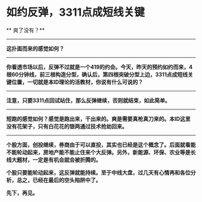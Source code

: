 如约反弹，3311点成短线关键
====



** 爽了没有？**

** **

**这扑面而来的感觉如何？**

** **

**你看透市场以后，反弹不过就是一个419的约会。今天，昨天的预约如约而来，4根60分钟线，前三根构造分型，确认后，第四根突破分型上边，3311点成短线关键位置，一切就是本ID理论的活教材，你说有什么可说的？**

** **

**注意，只要3311点回试站住，那么反弹继续，否则就结束，如此简单。**

** **

**短跑的感觉如何？感觉是跑出来，干出来的。爽是需要真枪真刀来的。本ID这里没有花架子，只有白花花的银两通过技术抢劫回来。**

** **

**个股方面，创投继续，券商由于可以直投，其实也已经是这个概念了。后面就看能不能轮动起来，房地产能不能止住来个大反弹。另外，新能源、环保、农业等是长线大题材，一定是有机会就会被折腾的。**

**个股只要能轮动起来，这反弹就能持续。至于中线大盘，过几天有心情再和各位分析，总之，已经在最后的空头陷阱中了。**

**先下，再见。**
